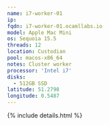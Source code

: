 ```yaml
---
name: i7-worker-01
ip:
fqdn: i7-worker-01.ocamllabs.io
model: Apple Mac Mini
os: Sequoia 15.5
threads: 12
location: Custodian
pool: macos-x86_64
notes: Cluster worker
processor: 'Intel i7'
disks:
  - 512GB SSD
latitude: 51.2798
longitude: 0.5487
---
```

{% include details.html %} 

